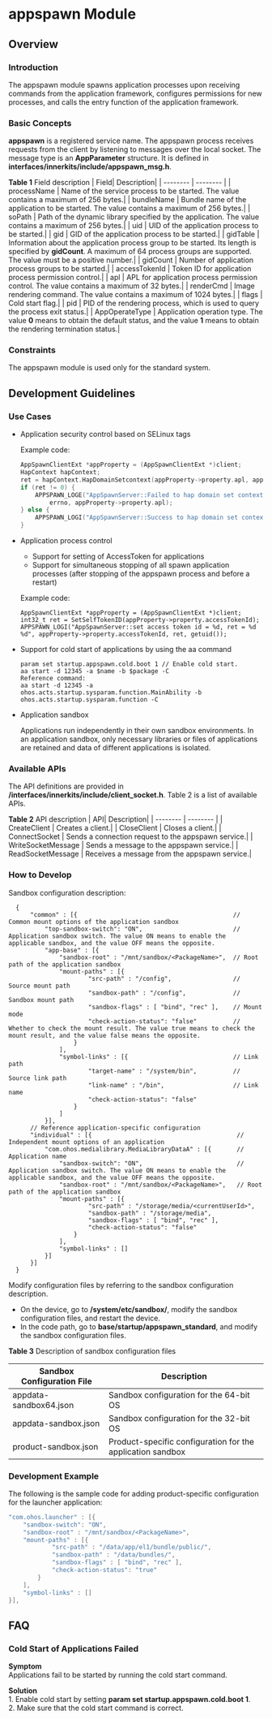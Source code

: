 # appspawn Module<a name="EN-US_TOPIC_0000001063680582"></a>

## Overview

### Introduction

  The appspawn module spawns application processes upon receiving commands from the application framework, configures permissions for new processes, and calls the entry function of the application framework.

### Basic Concepts

  **appspawn** is a registered service name. The appspawn process receives requests from the client by listening to messages over the local socket. The message type is an **AppParameter** structure. It is defined in **interfaces/innerkits/include/appspawn_msg.h**.

  **Table 1**  Field description
  | Field| Description|
  | -------- | -------- |
  | processName | Name of the service process to be started. The value contains a maximum of 256 bytes.|
  | bundleName | Bundle name of the application to be started. The value contains a maximum of 256 bytes.|
  | soPath | Path of the dynamic library specified by the application. The value contains a maximum of 256 bytes.|
  | uid | UID of the application process to be started.|
  | gid | GID of the application process to be started.|
  | gidTable | Information about the application process group to be started. Its length is specified by **gidCount**. A maximum of 64 process groups are supported. The value must be a positive number.|
  | gidCount | Number of application process groups to be started.|
  | accessTokenId | Token ID for application process permission control.|
  | apl | APL for application process permission control. The value contains a maximum of 32 bytes.|
  | renderCmd | Image rendering command. The value contains a maximum of 1024 bytes.|
  | flags | Cold start flag.|
  | pid | PID of the rendering process, which is used to query the process exit status.|
  | AppOperateType | Application operation type. The value **0** means to obtain the default status, and the value **1** means to obtain the rendering termination status.|

### Constraints
The appspawn module is used only for the standard system.

## Development Guidelines

### Use Cases

- Application security control based on SELinux tags

  Example code:
    ```c++
    AppSpawnClientExt *appProperty = (AppSpawnClientExt *)client;
    HapContext hapContext;
    ret = hapContext.HapDomainSetcontext(appProperty->property.apl, appProperty->property.processName);
    if (ret != 0) {
        APPSPAWN_LOGE("AppSpawnServer::Failed to hap domain set context, errno = %d %s",
            errno, appProperty->property.apl);
    } else {
        APPSPAWN_LOGI("AppSpawnServer::Success to hap domain set context, ret = %d", ret);
    }
    ```
- Application process control

  - Support for setting of AccessToken for applications
  - Support for simultaneous stopping of all spawn application processes (after stopping of the appspawn process and before a restart)

  Example code:
    ```
    AppSpawnClientExt *appProperty = (AppSpawnClientExt *)client;
    int32_t ret = SetSelfTokenID(appProperty->property.accessTokenId);
    APPSPAWN_LOGI("AppSpawnServer::set access token id = %d, ret = %d %d", appProperty->property.accessTokenId, ret, getuid());
    ```

- Support for cold start of applications by using the aa command
   
    ```
    param set startup.appspawn.cold.boot 1 // Enable cold start.
    aa start -d 12345 -a $name -b $package -C
    Reference command:
    aa start -d 12345 -a ohos.acts.startup.sysparam.function.MainAbility -b ohos.acts.startup.sysparam.function -C
    ```

- Application sandbox

  Applications run independently in their own sandbox environments. In an application sandbox, only necessary libraries or files of applications are retained and data of different applications is isolated.

### Available APIs

  The API definitions are provided in **/interfaces/innerkits/include/client_socket.h**. Table 2 is a list of available APIs.

  **Table 2**  API description
  | API| Description|
  | -------- | -------- |
  | CreateClient | Creates a client.|
  | CloseClient | Closes a client.|
  | ConnectSocket | Sends a connection request to the appspawn service.|
  | WriteSocketMessage | Sends a message to the appspawn service.|
  | ReadSocketMessage | Receives a message from the appspawn service.|

### How to Develop

  Sandbox configuration description:

  ```
    {
        "common" : [{                                           // Common mount options of the application sandbox
            "top-sandbox-switch": "ON",                         // Application sandbox switch. The value ON means to enable the applicable sandbox, and the value OFF means the opposite.
            "app-base" : [{
                "sandbox-root" : "/mnt/sandbox/<PackageName>",  // Root path of the application sandbox
                "mount-paths" : [{
                        "src-path" : "/config",                 // Source mount path
                        "sandbox-path" : "/config",             // Sandbox mount path
                        "sandbox-flags" : [ "bind", "rec" ],    // Mount mode
                        "check-action-status": "false"          // Whether to check the mount result. The value true means to check the mount result, and the value false means the opposite.
                    }
                ],
                "symbol-links" : [{                             // Link path
                        "target-name" : "/system/bin",          // Source link path
                        "link-name" : "/bin",                   // Link name
                        "check-action-status": "false"
                    }
                ]
            }],
        // Reference application-specific configuration
        "individual" : [{                                        // Independent mount options of an application
            "com.ohos.medialibrary.MediaLibraryDataA" : [{       // Application name
                "sandbox-switch": "ON",                          // Application sandbox switch. The value ON means to enable the applicable sandbox, and the value OFF means the opposite.
                "sandbox-root" : "/mnt/sandbox/<PackageName>",   // Root path of the application sandbox
                "mount-paths" : [{
                        "src-path" : "/storage/media/<currentUserId>",
                        "sandbox-path" : "/storage/media",
                        "sandbox-flags" : [ "bind", "rec" ],
                        "check-action-status": "false"
                    }
                ],
                "symbol-links" : []
            }]
        }]
    }
  ```

   Modify configuration files by referring to the sandbox configuration description.

   - On the device, go to **/system/etc/sandbox/**, modify the sandbox configuration files, and restart the device.
   - In the code path, go to **base/startup/appspawn_standard**, and modify the sandbox configuration files.

  **Table 3**  Description of sandbox configuration files

  | Sandbox Configuration File| Description|
  | -------- | -------- |
  | appdata-sandbox64.json | Sandbox configuration for the 64-bit OS|
  | appdata-sandbox.json | Sandbox configuration for the 32-bit OS|
  | product-sandbox.json  | Product-specific configuration for the application sandbox|

### Development Example
The following is the sample code for adding product-specific configuration for the launcher application:
  ```c++
  "com.ohos.launcher" : [{
      "sandbox-switch": "ON",
      "sandbox-root" : "/mnt/sandbox/<PackageName>",
      "mount-paths" : [{
              "src-path" : "/data/app/el1/bundle/public/",
              "sandbox-path" : "/data/bundles/",
              "sandbox-flags" : [ "bind", "rec" ],
              "check-action-status": "true"
          }
      ],
      "symbol-links" : []
  }],
  ```

## FAQ

### Cold Start of Applications Failed

   **Symptom**
   <br>Applications fail to be started by running the cold start command.

   **Solution**
    <br>1. Enable cold start by setting **param set startup.appspawn.cold.boot 1**.
    <br>2. Make sure that the cold start command is correct.
